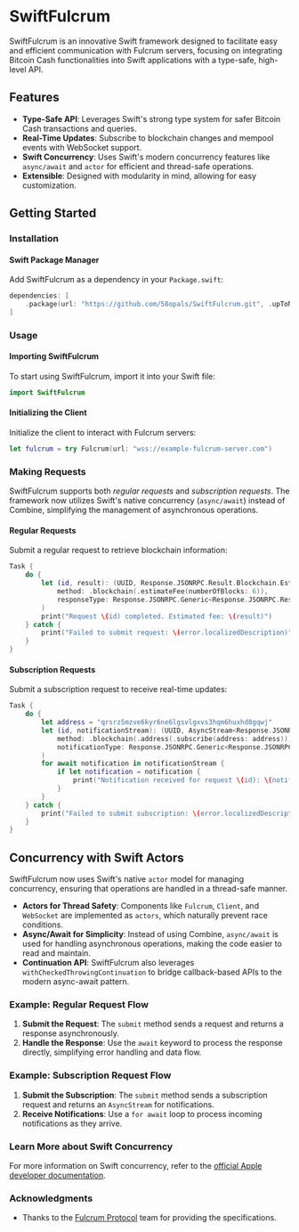 # SwiftFulcrum

SwiftFulcrum is an innovative Swift framework designed to facilitate easy and efficient communication with Fulcrum servers, focusing on integrating Bitcoin Cash functionalities into Swift applications with a type-safe, high-level API.

## Features

- **Type-Safe API**: Leverages Swift's strong type system for safer Bitcoin Cash transactions and queries.
- **Real-Time Updates**: Subscribe to blockchain changes and mempool events with WebSocket support.
- **Swift Concurrency**: Uses Swift's modern concurrency features like `async/await` and `actor` for efficient and thread-safe operations.
- **Extensible**: Designed with modularity in mind, allowing for easy customization.

## Getting Started

### Installation

#### Swift Package Manager

Add SwiftFulcrum as a dependency in your `Package.swift`:

```swift
dependencies: [
    .package(url: "https://github.com/58opals/SwiftFulcrum.git", .upToNextMajor(from: "0.1.0"))
]
```

### Usage

#### Importing SwiftFulcrum

To start using SwiftFulcrum, import it into your Swift file:

```swift
import SwiftFulcrum
```

#### Initializing the Client

Initialize the client to interact with Fulcrum servers:

```swift
let fulcrum = try Fulcrum(url: "wss://example-fulcrum-server.com")
```

### Making Requests

SwiftFulcrum supports both *regular requests* and *subscription requests*. The framework now utilizes Swift's native concurrency (`async/await`) instead of Combine, simplifying the management of asynchronous operations.

#### Regular Requests

Submit a regular request to retrieve blockchain information:

```swift
Task {
    do {
        let (id, result): (UUID, Response.JSONRPC.Result.Blockchain.EstimateFee) = try await fulcrum.submit(
            method: .blockchain(.estimateFee(numberOfBlocks: 6)),
            responseType: Response.JSONRPC.Generic<Response.JSONRPC.Result.Blockchain.EstimateFee>.self
        )
        print("Request \(id) completed. Estimated fee: \(result)")
    } catch {
        print("Failed to submit request: \(error.localizedDescription)")
    }
}
```

#### Subscription Requests

Submit a subscription request to receive real-time updates:

```swift
Task {
    do {
        let address = "qrsrz5mzve6kyr6ne6lgsvlgxvs3hqm6huxhd8gqwj"
        let (id, notificationStream): (UUID, AsyncStream<Response.JSONRPC.Result.Blockchain.Address.SubscribeNotification?>) = try await fulcrum.submit(
            method: .blockchain(.address(.subscribe(address: address))),
            notificationType: Response.JSONRPC.Generic<Response.JSONRPC.Result.Blockchain.Address.SubscribeNotification>.self
        )
        for await notification in notificationStream {
            if let notification = notification {
                print("Notification received for request \(id): \(notification)")
            }
        }
    } catch {
        print("Failed to submit subscription: \(error.localizedDescription)")
    }
}
```

## Concurrency with Swift Actors

SwiftFulcrum now uses Swift's native `actor` model for managing concurrency, ensuring that operations are handled in a thread-safe manner.

- **Actors for Thread Safety**: Components like `Fulcrum`, `Client`, and `WebSocket` are implemented as `actors`, which naturally prevent race conditions.
- **Async/Await for Simplicity**: Instead of using Combine, `async/await` is used for handling asynchronous operations, making the code easier to read and maintain.
- **Continuation API**: SwiftFulcrum also leverages `withCheckedThrowingContinuation` to bridge callback-based APIs to the modern async-await pattern.

### Example: Regular Request Flow

1. **Submit the Request**: The `submit` method sends a request and returns a response asynchronously.
2. **Handle the Response**: Use the `await` keyword to process the response directly, simplifying error handling and data flow.

### Example: Subscription Request Flow

1. **Submit the Subscription**: The `submit` method sends a subscription request and returns an `AsyncStream` for notifications.
2. **Receive Notifications**: Use a `for await` loop to process incoming notifications as they arrive.

### Learn More about Swift Concurrency

For more information on Swift concurrency, refer to the [official Apple developer documentation](https://developer.apple.com/documentation/swift/concurrency).

### Acknowledgments

- Thanks to the [Fulcrum Protocol](https://electrum-cash-protocol.readthedocs.io/) team for providing the specifications.
